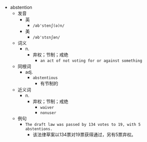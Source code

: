 - abstention
  - 发音
    - 英
      - `/əb'stenʃ(ə)n/`
    - 美
      - `/əb'stɛnʃən/`
  - 词义
    - n.
      - 弃权；节制；戒绝
        - `an act of not voting for or against something`
  - 同根词
    - adj.
      - `abstentious`
        - 有节制的
  - 近义词
    - n.
      - 弃权；节制；戒绝
        - `waiver`
        - `nonuser`
  - 例句
    - `The draft law was passed by 134 votes to 19, with 5 abstentions.`
      - 该法律草案以134票对19票获得通过，另有5票弃权。

